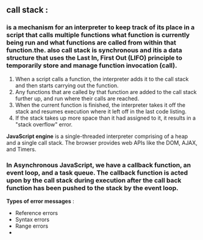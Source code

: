 

## call stack : 
### is a mechanism for an interpreter to keep track of its place in a script that calls multiple functions what function is currently being run and what functions are called from within that function.the. also call stack is synchronous and itis a data structure that uses the Last In, First Out (LIFO) principle to temporarily store and manage function invocation (call).

1. When a script calls a function, the interpreter adds it to the call stack and then starts carrying out the function.
2. Any functions that are called by that function are added to the call stack further up, and run where their calls are reached.
3. When the current function is finished, the interpreter takes it off the stack and resumes execution where it left off in the last code listing.
4. If the stack takes up more space than it had assigned to it, it results in a "stack overflow" error.

**JavaScript engine** is a single-threaded interpreter comprising of a heap and a single call stack. The browser provides web APIs like the DOM, AJAX, and Timers.

### In Asynchronous JavaScript, we have a callback function, an event loop, and a task queue. The callback function is acted upon by the call stack during execution after the call back function has been pushed to the stack by the event loop.

**Types of error messages** : 
* Reference errors
* Syntax errors
* Range errors
* 